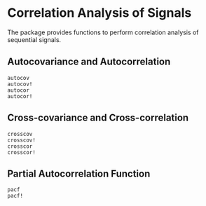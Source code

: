 # Correlation Analysis of Signals

The package provides functions to perform correlation analysis of sequential signals. 

## Autocovariance and Autocorrelation

```@docs
autocov
autocov!
autocor
autocor!
```

## Cross-covariance and Cross-correlation

```@docs
crosscov
crosscov!
crosscor
crosscor!
```  

## Partial Autocorrelation Function

```@docs
pacf
pacf!
```
